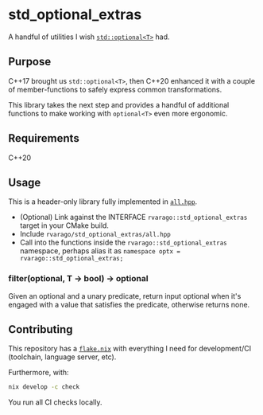 # std_optional_extras

A handful of utilities I wish [`std::optional<T>`](https://en.cppreference.com/w/cpp/utility/optional) had.

## Purpose

C++17 brought us `std::optional<T>`, then C++20 enhanced it with a couple of member-functions to safely express common transformations.

This library takes the next step and provides a handful of additional functions to make working with `optional<T>` even more ergonomic.

## Requirements

C++20

## Usage

This is a header-only library fully implemented in [`all.hpp`](include/rvarago/std_optional_extras/all.hpp).

- (Optional) Link against the INTERFACE `rvarago::std_optional_extras` target in your CMake build.
- Include `rvarago/std_optional_extras/all.hpp`
- Call into the functions inside the `rvarago::std_optional_extras` namespace, perhaps alias it as `namespace optx = rvarago::std_optional_extras;`

### filter(optional<t>, T -> bool) -> optional<T>

Given an optional and a unary predicate, return input optional when it's engaged with a value that satisfies the predicate, otherwise returns none.

## Contributing

This repository has a [`flake.nix`](./flake.nix) with everything I need for development/CI (toolchain, language server, etc).

Furthermore, with:

```sh
nix develop -c check
```

You run all CI checks locally.
